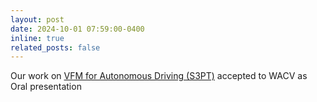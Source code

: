 ```yaml
---
layout: post
date: 2024-10-01 07:59:00-0400
inline: true
related_posts: false
---
```


Our work on [VFM for Autonomous Driving (S3PT)](https://arxiv.org/abs/2410.23085) accepted to WACV as Oral presentation

